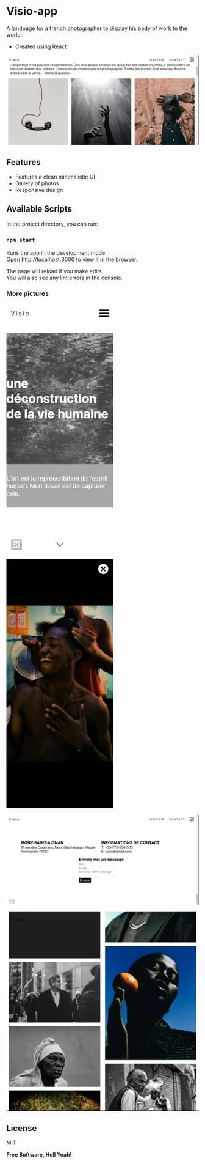 # Visio-app
A landpage for a french photographer to display his body of work to the world.

- Created using React

![View 1](public/view1.png)

## Features

- Features a clean minimalistic UI
- Gallery of photos
- Responsive design

## Available Scripts

In the project directory, you can run:

### `npm start`

Runs the app in the development mode.\
Open [http://localhost:3000](http://localhost:3000) to view it in the browser.

The page will reload if you make edits.\
You will also see any lint errors in the console.
### More pictures

![View 2](public/view2.png)

![View 3](public/view3.png)

![View 4](public/view4.png)

![View 5](public/view5.png)

## License

MIT

**Free Software, Hell Yeah!**
